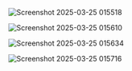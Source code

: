 ![Screenshot 2025-03-25 015518](https://github.com/user-attachments/assets/0a29fc3f-7db2-45cf-a495-3fa1c9a44396)



![Screenshot 2025-03-25 015610](https://github.com/user-attachments/assets/08f6700d-50cd-4ffc-b60c-c3d99bf8af62)



![Screenshot 2025-03-25 015634](https://github.com/user-attachments/assets/69027374-e5dd-46b5-8723-d590f2962479)



![Screenshot 2025-03-25 015716](https://github.com/user-attachments/assets/6969cffe-16b5-408b-8b6c-34ff405fab45)
